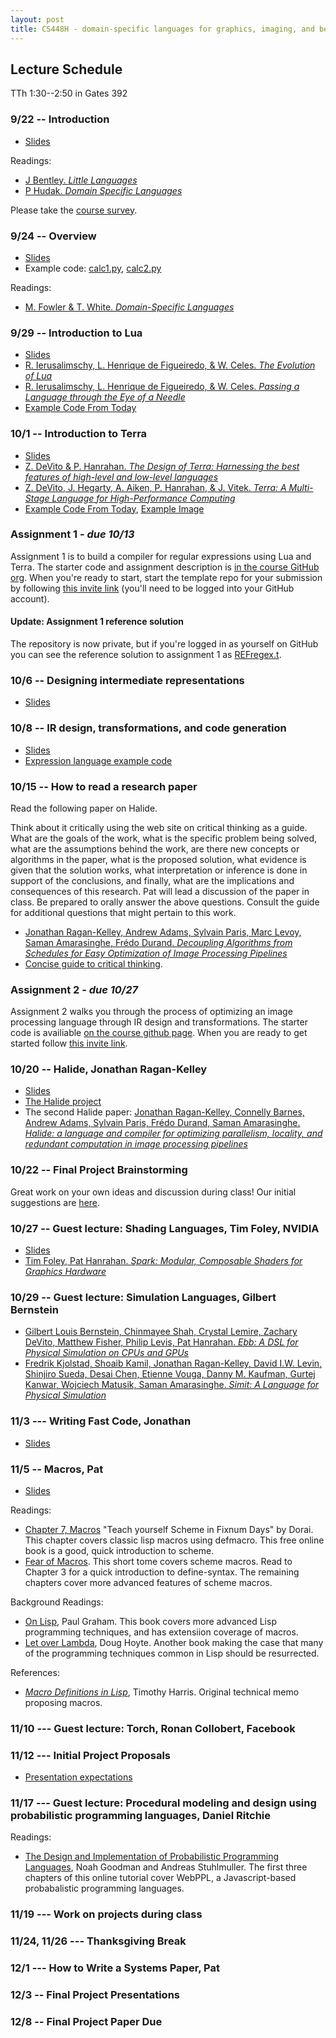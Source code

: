 ```yaml
---
layout: post
title: CS448H - domain-specific languages for graphics, imaging, and beyond
---
```


Lecture Schedule
--------

TTh 1:30--2:50 in Gates 392

### 9/22 -- Introduction

* [Slides](intro.pdf)

Readings:

* [J Bentley. _Little Languages_](little-languages.pdf)
* [P Hudak. _Domain Specific Languages_](DSEL-Little.pdf)

Please take the [course survey](http://goo.gl/forms/kJ4qicMhrq).

### 9/24 -- Overview

* [Slides](build.pdf)
* Example code: [calc1.py](calc1.py), [calc2.py](calc2.py)

Readings:

* [M. Fowler & T. White. _Domain-Specific Languages_](http://proquest.safaribooksonline.com/9780132107549?uicode=stanford)


### 9/29 -- Introduction to Lua

* [Slides](cs448h-3.pdf)
* [R. Ierusalimschy, L. Henrique de Figueiredo, & W.  Celes. _The Evolution of Lua_](http://www.lua.org/doc/hopl.pdf)
* [R. Ierusalimschy, L. Henrique de Figueiredo, & W.  Celes. _Passing a Language through the Eye of a Needle_](https://queue.acm.org/detail.cfm?id=1983083)
* [Example Code From Today](example-1.lua)

### 10/1 -- Introduction to Terra

* [Slides](cs448h-4.pdf)
* [Z. DeVito & P. Hanrahan. _The Design of Terra: Harnessing the best features of high-level and low-level languages_](http://terralang.org/snapl-devito.pdf)
* [Z. DeVito, J. Hegarty, A. Aiken, P. Hanrahan, & J. Vitek. _Terra: A Multi-Stage Language for High-Performance Computing_](http://terralang.org/pldi071-devito.pdf)
* [Example Code From Today](example-2.t), [Example Image](giraffe.ppm)

### Assignment 1 - _due 10/13_
Assignment 1 is to build a compiler for regular expressions using Lua and Terra. The starter code and assignment description is [in the course GitHub org](http://github.com/CS448H/assignment1). When you're ready to start, start the template repo for your submission by following [this invite link](https://classroom.github.com/assignment-invitations/349e75dcf83aeebb9c0fefbc62a42dbf) (you'll need to be logged into your GitHub account).

#### Update: Assignment 1 reference solution
The repository is now private, but if you're logged in as yourself on GitHub you can see the reference solution to assignment 1 as [REFregex.t](https://github.com/CS448H/assignment1/blob/master/REFregex.t).

### 10/6 -- Designing intermediate representations

* [Slides](IRs.pdf)

### 10/8 -- IR design, transformations, and code generation

* [Slides](IRs-transforms-codegen.pdf)
* [Expression language example code](http://github.com/CS448h/cs448h.github.com/tree/master/ir-codegen-example)

### 10/15 -- How to read a research paper

Read the following paper on Halide.

Think about it critically using the web site on critical thinking as a guide.
What are the goals of the work, what is the specific problem being solved,
what are the assumptions behind the work,
are there new concepts or algorithms in the paper,
what is the proposed solution,
what evidence is given that the solution works,
what interpretation or inference is done in support of the conclusions,
and finally, what are the implications and consequences of this research.
Pat will lead a discussion of the paper in class.
Be prepared to orally answer the above questions.
Consult the guide for additional questions that might pertain
to this work.

* [Jonathan Ragan-Kelley, Andrew Adams, Sylvain Paris, Marc Levoy, Saman Amarasinghe, Frédo Durand.  _Decoupling Algorithms from Schedules for Easy Optimization of Image Processing Pipelines_](http://people.csail.mit.edu/jrk/halide12/)
* [Concise guide to critical thinking](http://www.criticalthinking.org/ctmodel/logic-model1.htm). 

### Assignment 2 - _due 10/27_
Assignment 2 walks you through the process of optimizing an image processing language through IR design and transformations. The  starter code is availiable [on the course github page](http://github.com/CS448H/assignment2). When you are ready to get started follow [this invite link](https://classroom.github.com/assignment-invitations/41ab15b18322a502c54d69925a70cf0b).

### 10/20 -- Halide, Jonathan Ragan-Kelley
* [Slides](2015-10-20-halide.pdf)
* [The Halide project](http://halide-lang.org)
* The second Halide paper: [Jonathan Ragan-Kelley, Connelly Barnes, Andrew Adams, Sylvain Paris, Frédo Durand, Saman Amarasinghe. _Halide: a language and compiler for optimizing parallelism, locality, and redundant computation in image processing pipelines_](http://people.csail.mit.edu/jrk/halide-pldi13.pdf)

### 10/22 -- Final Project Brainstorming
Great work on your own ideas and discussion during class! Our initial suggestions are [here](2015-10-22-project-ideas.pdf).

### 10/27 -- Guest lecture: Shading Languages, Tim Foley, NVIDIA
* [Slides](shading-languages-with-backup.pdf)
* [Tim Foley, Pat Hanrahan. _Spark: Modular, Composable Shaders for Graphics Hardware_](http://graphics.stanford.edu/papers/spark/)

### 10/29 -- Guest lecture: Simulation Languages, Gilbert Bernstein
* [Gilbert Louis Bernstein, Chinmayee Shah, Crystal Lemire, Zachary DeVito, Matthew Fisher, Philip Levis, Pat Hanrahan. _Ebb: A DSL for Physical Simulation on CPUs and GPUs_](http://arxiv.org/abs/1506.07577)
* [Fredrik Kjolstad, Shoaib Kamil, Jonathan Ragan-Kelley, David I.W. Levin, Shinjiro Sueda, Desai Chen, Etienne Vouga, Danny M. Kaufman, Gurtej Kanwar, Wojciech Matusik, Saman Amarasinghe. _Simit: A Language for Physical Simulation_](http://dspace.mit.edu/handle/1721.1/97075)

### 11/3 --- Writing Fast Code, Jonathan

* [Slides](performance.pdf)

### 11/5 -- Macros, Pat

* [Slides](macro.pdf)

Readings:

* [Chapter 7, Macros](http://icem-www.folkwang-hochschule.de/~finnendahl/cm_kurse/doc/t-y-scheme/t-y-scheme-Z-H-8.html#%_chap_7)
"Teach yourself Scheme in Fixnum Days" by Dorai.
This chapter covers classic lisp macros using defmacro.
This free online book is a good, quick introduction to scheme.
* [Fear of Macros](http://www.greghendershott.com/fear-of-macros/all.html). 
This short tome covers scheme macros.
Read to Chapter 3 for a quick introduction to define-syntax.
The remaining chapters cover more advanced features of scheme macros.

Background Readings:

* [On Lisp](http://www.paulgraham.com/onlisp.html), Paul Graham.
This book covers more advanced Lisp programming techniques,
and has extensiion coverage of macros.
* [Let over Lambda](http://letoverlambda.com/), Doug Hoyte.
Another book making the case that many of the programming techniques
common in Lisp should be resurrected.

References:

* [_Macro Definitions in Lisp_](https://github.com/acarrico/ai-memo),
Timothy Harris. Original technical memo proposing macros.

### 11/10 --- Guest lecture: Torch, Ronan Collobert, Facebook

### 11/12 --- Initial Project Proposals 
- [Presentation expectations](projects.html)

### 11/17 --- Guest lecture: Procedural modeling and design using probabilistic programming languages, Daniel Ritchie

Readings:

* [The Design and Implementation of Probabilistic Programming Languages](http://dippl.org/), Noah Goodman and Andreas Stuhlmuller.
The first three chapters of this online tutorial cover WebPPL,
a Javascript-based probabalistic programming languages. 

### 11/19 --- Work on projects during class

### 11/24, 11/26 --- Thanksgiving Break

### 12/1 --- How to Write a Systems Paper, Pat

### 12/3 -- Final Project Presentations

### 12/8 -- Final Project Paper Due
